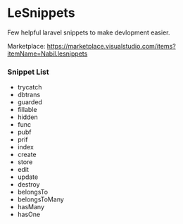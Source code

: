 # LeSnippets

Few helpful laravel snippets to make devlopment easier.

Marketplace: https://marketplace.visualstudio.com/items?itemName=Nabil.lesnippets

### Snippet List

- trycatch
- dbtrans
- guarded
- fillable
- hidden
- func
- pubf
- prif
- index
- create
- store
- edit
- update
- destroy
- belongsTo
- belongsToMany
- hasMany
- hasOne
